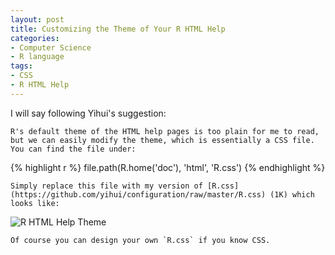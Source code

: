 ```yaml
---
layout: post
title: Customizing the Theme of Your R HTML Help
categories:
- Computer Science
- R language
tags:
- CSS
- R HTML Help
---
```


I will say following Yihui's suggestion: 

    R's default theme of the HTML help pages is too plain for me to read, but we can easily modify the theme, which is essentially a CSS file. You can find the file under:

{% highlight r %}
file.path(R.home('doc'), 'html', 'R.css')
{% endhighlight %}

    Simply replace this file with my version of [R.css](https://github.com/yihui/configuration/raw/master/R.css) (1K) which looks like:

![R HTML Help Theme](http://i.imgur.com/9DReh.png)

    Of course you can design your own `R.css` if you know CSS.

